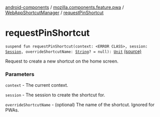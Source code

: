 [android-components](../../index.md) / [mozilla.components.feature.pwa](../index.md) / [WebAppShortcutManager](index.md) / [requestPinShortcut](./request-pin-shortcut.md)

# requestPinShortcut

`suspend fun requestPinShortcut(context: <ERROR CLASS>, session: `[`Session`](../../mozilla.components.browser.session/-session/index.md)`, overrideShortcutName: `[`String`](https://kotlinlang.org/api/latest/jvm/stdlib/kotlin/-string/index.html)`? = null): `[`Unit`](https://kotlinlang.org/api/latest/jvm/stdlib/kotlin/-unit/index.html) [(source)](https://github.com/mozilla-mobile/android-components/blob/master/components/feature/pwa/src/main/java/mozilla/components/feature/pwa/WebAppShortcutManager.kt#L62)

Request to create a new shortcut on the home screen.

### Parameters

`context` - The current context.

`session` - The session to create the shortcut for.

`overrideShortcutName` - (optional) The name of the shortcut. Ignored for PWAs.